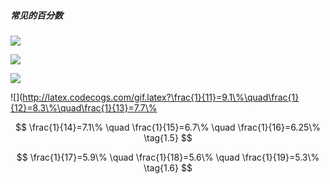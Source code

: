 ##### 常见的百分数

![](http://latex.codecogs.com/gif.latex?\frac{1}{2}=50\%\quad\frac{1}{3}=33\%\quad\frac{1}{4}=25\%)

![](http://latex.codecogs.com/gif.latex?\frac{1}{5}=20\%\quad\frac{1}{6}=16.7\%\quad\frac{1}{7}=14.3\%)


![](http://latex.codecogs.com/gif.latex?\frac{1}{8}=12.5\%\quad\frac{1}{9}=11.1\%\quad\frac{1}{10}=10\%)

![](http://latex.codecogs.com/gif.latex?\frac{1}{11}=9.1\%\quad\frac{1}{12}=8.3\%\quad\frac{1}{13}=7.7\%

$$
\frac{1}{14}=7.1\% \quad \frac{1}{15}=6.7\% \quad \frac{1}{16}=6.25\% \tag{1.5}
$$

$$
\frac{1}{17}=5.9\% \quad \frac{1}{18}=5.6\% \quad \frac{1}{19}=5.3\% \tag{1.6}
$$

